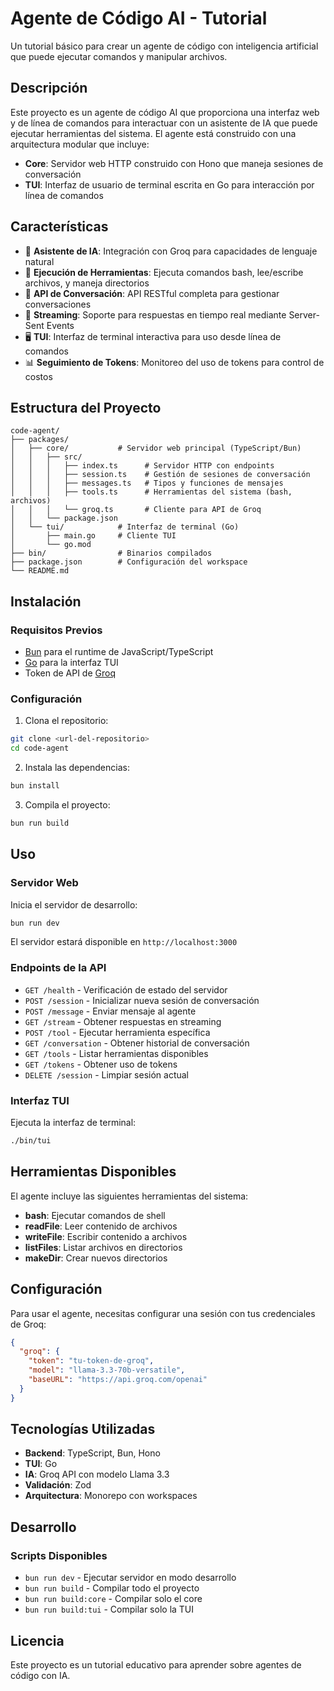 # Agente de Código AI - Tutorial

Un tutorial básico para crear un agente de código con inteligencia artificial que puede ejecutar comandos y manipular archivos.

## Descripción

Este proyecto es un agente de código AI que proporciona una interfaz web y de línea de comandos para interactuar con un asistente de IA que puede ejecutar herramientas del sistema. El agente está construido con una arquitectura modular que incluye:

- **Core**: Servidor web HTTP construido con Hono que maneja sesiones de conversación
- **TUI**: Interfaz de usuario de terminal escrita en Go para interacción por línea de comandos

## Características

- 🤖 **Asistente de IA**: Integración con Groq para capacidades de lenguaje natural
- 🔧 **Ejecución de Herramientas**: Ejecuta comandos bash, lee/escribe archivos, y maneja directorios
- 💬 **API de Conversación**: API RESTful completa para gestionar conversaciones
- 📡 **Streaming**: Soporte para respuestas en tiempo real mediante Server-Sent Events
- 🖥️ **TUI**: Interfaz de terminal interactiva para uso desde línea de comandos
- 📊 **Seguimiento de Tokens**: Monitoreo del uso de tokens para control de costos

## Estructura del Proyecto

```
code-agent/
├── packages/
│   ├── core/           # Servidor web principal (TypeScript/Bun)
│   │   ├── src/
│   │   │   ├── index.ts      # Servidor HTTP con endpoints
│   │   │   ├── session.ts    # Gestión de sesiones de conversación
│   │   │   ├── messages.ts   # Tipos y funciones de mensajes
│   │   │   ├── tools.ts      # Herramientas del sistema (bash, archivos)
│   │   │   └── groq.ts       # Cliente para API de Groq
│   │   └── package.json
│   └── tui/            # Interfaz de terminal (Go)
│       ├── main.go     # Cliente TUI
│       └── go.mod
├── bin/                # Binarios compilados
├── package.json        # Configuración del workspace
└── README.md
```

## Instalación

### Requisitos Previos

- [Bun](https://bun.sh/) para el runtime de JavaScript/TypeScript
- [Go](https://golang.org/) para la interfaz TUI
- Token de API de [Groq](https://groq.com/)

### Configuración

1. Clona el repositorio:
```bash
git clone <url-del-repositorio>
cd code-agent
```

2. Instala las dependencias:
```bash
bun install
```

3. Compila el proyecto:
```bash
bun run build
```

## Uso

### Servidor Web

Inicia el servidor de desarrollo:

```bash
bun run dev
```

El servidor estará disponible en `http://localhost:3000`

### Endpoints de la API

- `GET /health` - Verificación de estado del servidor
- `POST /session` - Inicializar nueva sesión de conversación
- `POST /message` - Enviar mensaje al agente
- `GET /stream` - Obtener respuestas en streaming
- `POST /tool` - Ejecutar herramienta específica
- `GET /conversation` - Obtener historial de conversación
- `GET /tools` - Listar herramientas disponibles
- `GET /tokens` - Obtener uso de tokens
- `DELETE /session` - Limpiar sesión actual

### Interfaz TUI

Ejecuta la interfaz de terminal:

```bash
./bin/tui
```

## Herramientas Disponibles

El agente incluye las siguientes herramientas del sistema:

- **bash**: Ejecutar comandos de shell
- **readFile**: Leer contenido de archivos
- **writeFile**: Escribir contenido a archivos
- **listFiles**: Listar archivos en directorios
- **makeDir**: Crear nuevos directorios

## Configuración

Para usar el agente, necesitas configurar una sesión con tus credenciales de Groq:

```json
{
  "groq": {
    "token": "tu-token-de-groq",
    "model": "llama-3.3-70b-versatile",
    "baseURL": "https://api.groq.com/openai"
  }
}
```

## Tecnologías Utilizadas

- **Backend**: TypeScript, Bun, Hono
- **TUI**: Go
- **IA**: Groq API con modelo Llama 3.3
- **Validación**: Zod
- **Arquitectura**: Monorepo con workspaces

## Desarrollo

### Scripts Disponibles

- `bun run dev` - Ejecutar servidor en modo desarrollo
- `bun run build` - Compilar todo el proyecto
- `bun run build:core` - Compilar solo el core
- `bun run build:tui` - Compilar solo la TUI

## Licencia

Este proyecto es un tutorial educativo para aprender sobre agentes de código con IA.